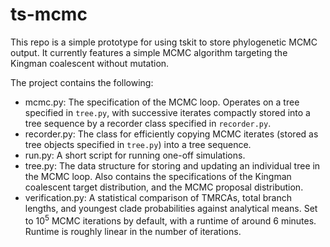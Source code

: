 # ts-mcmc
This repo is a simple prototype for using tskit to store phylogenetic MCMC output.
It currently features a simple MCMC algorithm targeting the Kingman coalescent without mutation.

The project contains the following:

- mcmc.py: The specification of the MCMC loop. Operates on a tree specified in `tree.py`, with successive iterates compactly stored into a tree sequence by a recorder class specified in `recorder.py`.
- recorder.py: The class for efficiently copying MCMC iterates (stored as tree objects specified in `tree.py`) into a tree sequence.
- run.py: A short script for running one-off simulations.
- tree.py: The data structure for storing and updating an individual tree in the MCMC loop. Also contains the specifications of the Kingman coalescent target distribution, and the MCMC proposal distribution.
- verification.py: A statistical comparison of TMRCAs, total branch lengths, and youngest clade probabilities against analytical means. Set to $10^5$ MCMC iterations by default, with a runtime of around 6 minutes. Runtime is roughly linear in the number of iterations.
